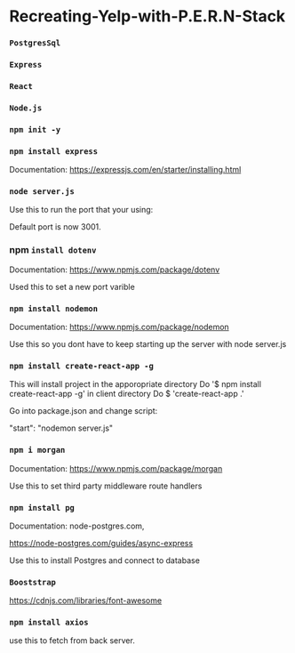 # Recreating-Yelp-with-P.E.R.N-Stack

### `PostgresSql`

### `Express`

### `React`

### `Node.js`

### `npm init -y`

### `npm install express`

 Documentation: https://expressjs.com/en/starter/installing.html

### `node server.js` 

Use this to run the port that your using:

Default port is now 3001. 

### npm `install dotenv`

Documentation: https://www.npmjs.com/package/dotenv

Used this to set a new port varible 

### `npm install nodemon`

Documentation: https://www.npmjs.com/package/nodemon

Use this so you dont have to keep starting up the server
with node server.js

### `npm install create-react-app -g`

This will install project in the apporopriate directory
Do '$ npm install create-react-app -g' in client directory
Do $ 'create-react-app .'

Go into package.json and change script:

"start": "nodemon server.js"

### `npm i morgan`

Documentation: https://www.npmjs.com/package/morgan

Use this to set third party middleware route handlers 

### `npm install pg`

Documentation: node-postgres.com,  

https://node-postgres.com/guides/async-express

Use this to install Postgres and connect to database

### `Booststrap`
https://cdnjs.com/libraries/font-awesome

### `npm install axios`

use this to fetch from back server.


